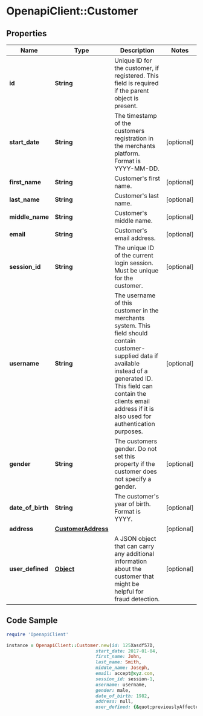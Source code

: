 # OpenapiClient::Customer

## Properties

Name | Type | Description | Notes
------------ | ------------- | ------------- | -------------
**id** | **String** | Unique ID for the customer, if registered. This field is required if the parent object is present. | 
**start_date** | **String** | The timestamp of the customers registration in the merchants platform. Format is YYYY-MM-DD. | [optional] 
**first_name** | **String** | Customer&#39;s first name. | [optional] 
**last_name** | **String** | Customer&#39;s last name. | [optional] 
**middle_name** | **String** | Customer&#39;s middle name. | [optional] 
**email** | **String** | Customer&#39;s email address. | [optional] 
**session_id** | **String** | The unique ID of the current login session. Must be unique for the customer. | [optional] 
**username** | **String** | The username of this customer in the merchants system. This field should contain customer-supplied data if available instead of a generated ID. This field can contain the clients email address if it is also used for authentication purposes. | [optional] 
**gender** | **String** | The customers gender. Do not set this property if the customer does not specify a gender. | [optional] 
**date_of_birth** | **String** | The customer&#39;s year of birth. Format is YYYY. | [optional] 
**address** | [**CustomerAddress**](CustomerAddress.md) |  | [optional] 
**user_defined** | [**Object**](.md) | A JSON object that can carry any additional information about the customer that might be helpful for fraud detection. | [optional] 

## Code Sample

```ruby
require 'OpenapiClient'

instance = OpenapiClient::Customer.new(id: 125Xasdf57D,
                                 start_date: 2017-01-04,
                                 first_name: John,
                                 last_name: Smith,
                                 middle_name: Joseph,
                                 email: accept@xyz.com,
                                 session_id: session-1,
                                 username: username,
                                 gender: male,
                                 date_of_birth: 1982,
                                 address: null,
                                 user_defined: {&quot;previouslyAffected&quot;:&quot;Y&quot;})
```



